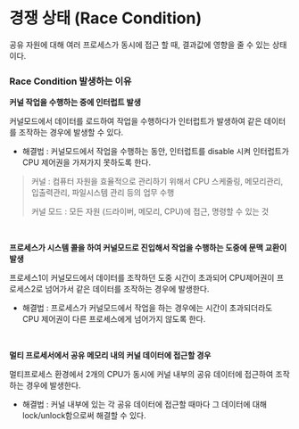 # 경쟁 상태 (Race Condition)

공유 자원에 대해 여러 프로세스가 동시에 접근 할 때, 결과값에 영향을 줄 수 있는 상태이다.



### Race Condition 발생하는 이유

**커널 작업을 수행하는 중에 인터럽트 발생**

커널모드에서 데이터를 로드하여 작업을 수행하다가 인터럽트가 발생하여 같은 데이터를 조작하는 경우에 발생할 수 있다.

- 해결법 : 커널모드에서 작업을 수행하는 동안, 인터럽트를 disable 시켜 인터럽트가 CPU 제어권을 가져가지 못하도록 한다.

> 커널 : 컴퓨터 자원을 효율적으로 관리하기 위해서 CPU 스케줄링, 메모리관리, 입출력관리, 파일시스템 관리 등의 업무 수행
>
> 커널 모드 : 모든 자원 (드라이버, 메모리, CPU)에 접근, 명령할 수 있는 것

</br>

**프로세스가 시스템 콜을 하여 커널모드로 진입해서 작업을 수행하는 도중에 문맥 교환이 발생**

프로세스1이 커널모드에서 데이터를 조작하던 도중 시간이 초과되어 CPU제어권이 프로세스2로 넘어가서 같은 데이터를 조작하는 경우에 발생한다.

- 해결법 : 프로세스가 커널모드에서 작업을 하는 경우에는 시간이 초과되더라도 CPU 제어권이 다른 프로세스에게 넘어가지 않도록 한다.

</br>

**멀티 프로세서에서 공유 메모리 내의 커널 데이터에 접근할 경우**

멀티프로세스 환경에서 2개의 CPU가 동시에 커널 내부의 공유 데이터에 접근하여 조작하는 경우에 발생한다.

- 해결법 : 커널 내부에 있는 각 공유 데이터에 접근할 때마다 그 데이터에 대해 lock/unlock함으로써 해결할 수 있다.